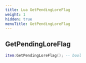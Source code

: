 ```yaml
---
title: Lua GetPendingLoreFlag
weight: 1
hidden: true
menuTitle: GetPendingLoreFlag
---
```

## GetPendingLoreFlag
```lua
item:GetPendingLoreFlag(); -- bool
```